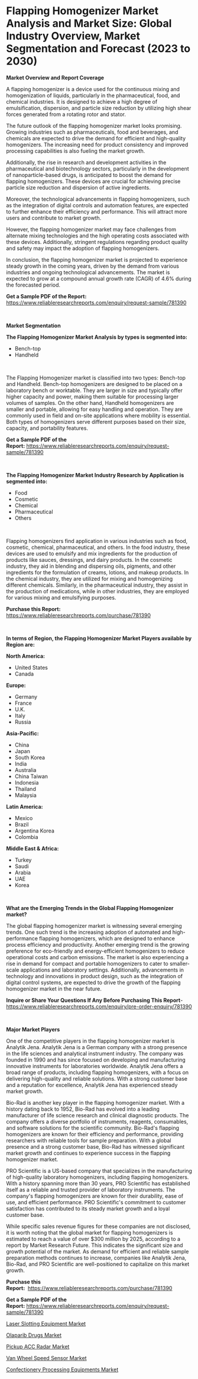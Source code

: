 <p><h1>Flapping Homogenizer Market Analysis and Market Size: Global Industry Overview, Market Segmentation and Forecast (2023 to 2030)</h1></p><p><strong>Market Overview and Report Coverage</strong></p>
<p><p>A flapping homogenizer is a device used for the continuous mixing and homogenization of liquids, particularly in the pharmaceutical, food, and chemical industries. It is designed to achieve a high degree of emulsification, dispersion, and particle size reduction by utilizing high shear forces generated from a rotating rotor and stator.</p><p>The future outlook of the flapping homogenizer market looks promising. Growing industries such as pharmaceuticals, food and beverages, and chemicals are expected to drive the demand for efficient and high-quality homogenizers. The increasing need for product consistency and improved processing capabilities is also fueling the market growth.</p><p>Additionally, the rise in research and development activities in the pharmaceutical and biotechnology sectors, particularly in the development of nanoparticle-based drugs, is anticipated to boost the demand for flapping homogenizers. These devices are crucial for achieving precise particle size reduction and dispersion of active ingredients.</p><p>Moreover, the technological advancements in flapping homogenizers, such as the integration of digital controls and automation features, are expected to further enhance their efficiency and performance. This will attract more users and contribute to market growth.</p><p>However, the flapping homogenizer market may face challenges from alternate mixing technologies and the high operating costs associated with these devices. Additionally, stringent regulations regarding product quality and safety may impact the adoption of flapping homogenizers.</p><p>In conclusion, the flapping homogenizer market is projected to experience steady growth in the coming years, driven by the demand from various industries and ongoing technological advancements. The market is expected to grow at a compound annual growth rate (CAGR) of 4.6% during the forecasted period.</p></p>
<p><strong>Get a Sample PDF of the Report:</strong> <a href="https://www.reliableresearchreports.com/enquiry/request-sample/781390">https://www.reliableresearchreports.com/enquiry/request-sample/781390</a></p>
<p>&nbsp;</p>
<p><strong>Market Segmentation</strong></p>
<p><strong>The Flapping Homogenizer Market Analysis by types is segmented into:</strong></p>
<p><ul><li>Bench-top</li><li>Handheld</li></ul></p>
<p>&nbsp;</p>
<p><p>The Flapping Homogenizer market is classified into two types: Bench-top and Handheld. Bench-top homogenizers are designed to be placed on a laboratory bench or worktable. They are larger in size and typically offer higher capacity and power, making them suitable for processing larger volumes of samples. On the other hand, Handheld homogenizers are smaller and portable, allowing for easy handling and operation. They are commonly used in field and on-site applications where mobility is essential. Both types of homogenizers serve different purposes based on their size, capacity, and portability features.</p></p>
<p><strong>Get a Sample PDF of the Report:</strong>&nbsp;<a href="https://www.reliableresearchreports.com/enquiry/request-sample/781390">https://www.reliableresearchreports.com/enquiry/request-sample/781390</a></p>
<p>&nbsp;</p>
<p><strong>The Flapping Homogenizer Market Industry Research by Application is segmented into:</strong></p>
<p><ul><li>Food</li><li>Cosmetic</li><li>Chemical</li><li>Pharmaceutical</li><li>Others</li></ul></p>
<p>&nbsp;</p>
<p><p>Flapping homogenizers find application in various industries such as food, cosmetic, chemical, pharmaceutical, and others. In the food industry, these devices are used to emulsify and mix ingredients for the production of products like sauces, dressings, and dairy products. In the cosmetic industry, they aid in blending and dispersing oils, pigments, and other ingredients for the formulation of creams, lotions, and makeup products. In the chemical industry, they are utilized for mixing and homogenizing different chemicals. Similarly, in the pharmaceutical industry, they assist in the production of medications, while in other industries, they are employed for various mixing and emulsifying purposes.</p></p>
<p><strong>Purchase this Report:</strong>&nbsp; <a href="https://www.reliableresearchreports.com/purchase/781390">https://www.reliableresearchreports.com/purchase/781390</a></p>
<p>&nbsp;</p>
<p><strong>In terms of Region, the Flapping Homogenizer Market Players available by Region are:</strong></p>
<p>
    <p> <strong> North America: </strong>
        <ul>
            <li>United States</li>
            <li>Canada</li>
        </ul>
        </p> 
    <p> <strong> Europe: </strong>
        <ul>
            <li>Germany</li>
            <li>France</li>
            <li>U.K.</li>
            <li>Italy</li>
            <li>Russia</li>
        </ul>
        </p> 
    <p> <strong> Asia-Pacific: </strong>
        <ul>
            <li>China</li>
            <li>Japan</li>
            <li>South Korea</li>
            <li>India</li>
            <li>Australia</li>
            <li>China Taiwan</li>
            <li>Indonesia</li>
            <li>Thailand</li>
            <li>Malaysia</li>
        </ul>
        </p> 
    <p> <strong> Latin America: </strong>
        <ul>
            <li>Mexico</li>
            <li>Brazil</li>
            <li>Argentina Korea</li>
            <li>Colombia</li>
        </ul>
        </p> 
    <p> <strong> Middle East & Africa: </strong>
        <ul>
            <li>Turkey</li>
            <li>Saudi</li>
            <li>Arabia</li>
            <li>UAE</li>
            <li>Korea</li>
        </ul>
    </p>
    </p>
<p>&nbsp;</p>
<p><strong>What are the Emerging Trends in the Global Flapping Homogenizer market?</strong></p>
<p><p>The global flapping homogenizer market is witnessing several emerging trends. One such trend is the increasing adoption of automated and high-performance flapping homogenizers, which are designed to enhance process efficiency and productivity. Another emerging trend is the growing preference for eco-friendly and energy-efficient homogenizers to reduce operational costs and carbon emissions. The market is also experiencing a rise in demand for compact and portable homogenizers to cater to smaller-scale applications and laboratory settings. Additionally, advancements in technology and innovations in product design, such as the integration of digital control systems, are expected to drive the growth of the flapping homogenizer market in the near future.</p></p>
<p><strong>Inquire or Share Your Questions If Any Before Purchasing This Report</strong>- <a href="https://www.reliableresearchreports.com/enquiry/pre-order-enquiry/781390">https://www.reliableresearchreports.com/enquiry/pre-order-enquiry/781390</a></p>
<p>&nbsp;</p>
<p><strong>Major Market Players</strong></p>
<p><p>One of the competitive players in the flapping homogenizer market is Analytik Jena. Analytik Jena is a German company with a strong presence in the life sciences and analytical instrument industry. The company was founded in 1990 and has since focused on developing and manufacturing innovative instruments for laboratories worldwide. Analytik Jena offers a broad range of products, including flapping homogenizers, with a focus on delivering high-quality and reliable solutions. With a strong customer base and a reputation for excellence, Analytik Jena has experienced steady market growth.</p><p>Bio-Rad is another key player in the flapping homogenizer market. With a history dating back to 1952, Bio-Rad has evolved into a leading manufacturer of life science research and clinical diagnostic products. The company offers a diverse portfolio of instruments, reagents, consumables, and software solutions for the scientific community. Bio-Rad's flapping homogenizers are known for their efficiency and performance, providing researchers with reliable tools for sample preparation. With a global presence and a strong customer base, Bio-Rad has witnessed significant market growth and continues to experience success in the flapping homogenizer market.</p><p>PRO Scientific is a US-based company that specializes in the manufacturing of high-quality laboratory homogenizers, including flapping homogenizers. With a history spanning more than 30 years, PRO Scientific has established itself as a reliable and trusted provider of laboratory instruments. The company's flapping homogenizers are known for their durability, ease of use, and efficient performance. PRO Scientific's commitment to customer satisfaction has contributed to its steady market growth and a loyal customer base.</p><p>While specific sales revenue figures for these companies are not disclosed, it is worth noting that the global market for flapping homogenizers is estimated to reach a value of over $300 million by 2025, according to a report by Market Research Future. This indicates the significant size and growth potential of the market. As demand for efficient and reliable sample preparation methods continues to increase, companies like Analytik Jena, Bio-Rad, and PRO Scientific are well-positioned to capitalize on this market growth.</p></p>
<p><strong>Purchase this Report:</strong>&nbsp;&nbsp;<a href="https://www.reliableresearchreports.com/purchase/781390">https://www.reliableresearchreports.com/purchase/781390</a></p>
<p></p>
<p><strong>Get a Sample PDF of the Report:</strong>&nbsp;<a href="https://www.reliableresearchreports.com/enquiry/request-sample/781390">https://www.reliableresearchreports.com/enquiry/request-sample/781390</a></p>
<p><p><a href="https://medium.com/@barttrantow2023/laser-slotting-equipment-market-analysis-and-sze-forecasted-for-period-from-2023-to-2030-62cff3fb42f0">Laser Slotting Equipment Market</a></p><p><a href="https://medium.com/@reecebednar/decoding-olaparib-drugs-market-metrics-market-share-trends-and-growth-patterns-85a3a74a1d5b">Olaparib Drugs Market</a></p><p><a href="https://www.linkedin.com/pulse/pickup-acc-radar-market-research-report-provides-thorough/">Pickup ACC Radar Market</a></p><p><a href="https://www.linkedin.com/pulse/van-wheel-speed-sensor-market-share-amp-new-trends/">Van Wheel Speed Sensor Market</a></p><p><a href="https://www.linkedin.com/pulse/confectionery-processing-equipments-market-size-share-amp/">Confectionery Processing Equipments Market</a></p></p>